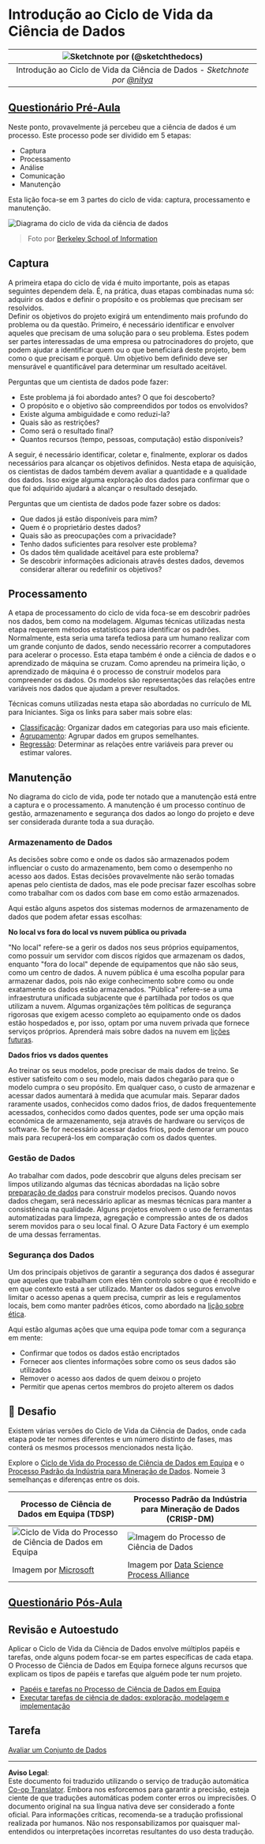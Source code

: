 <!--
CO_OP_TRANSLATOR_METADATA:
{
  "original_hash": "79ca8a5a3135e94d2d43f56ba62d5205",
  "translation_date": "2025-09-04T13:43:31+00:00",
  "source_file": "4-Data-Science-Lifecycle/14-Introduction/README.md",
  "language_code": "pt"
}
-->
# Introdução ao Ciclo de Vida da Ciência de Dados

|![ Sketchnote por [(@sketchthedocs)](https://sketchthedocs.dev) ](../../sketchnotes/14-DataScience-Lifecycle.png)|
|:---:|
| Introdução ao Ciclo de Vida da Ciência de Dados - _Sketchnote por [@nitya](https://twitter.com/nitya)_ |

## [Questionário Pré-Aula](https://red-water-0103e7a0f.azurestaticapps.net/quiz/26)

Neste ponto, provavelmente já percebeu que a ciência de dados é um processo. Este processo pode ser dividido em 5 etapas:

- Captura
- Processamento
- Análise
- Comunicação
- Manutenção

Esta lição foca-se em 3 partes do ciclo de vida: captura, processamento e manutenção.

![Diagrama do ciclo de vida da ciência de dados](../../../../translated_images/data-science-lifecycle.a1e362637503c4fb0cd5e859d7552edcdb4aa629a279727008baa121f2d33f32.pt.jpg)
> Foto por [Berkeley School of Information](https://ischoolonline.berkeley.edu/data-science/what-is-data-science/)

## Captura

A primeira etapa do ciclo de vida é muito importante, pois as etapas seguintes dependem dela. É, na prática, duas etapas combinadas numa só: adquirir os dados e definir o propósito e os problemas que precisam ser resolvidos.  
Definir os objetivos do projeto exigirá um entendimento mais profundo do problema ou da questão. Primeiro, é necessário identificar e envolver aqueles que precisam de uma solução para o seu problema. Estes podem ser partes interessadas de uma empresa ou patrocinadores do projeto, que podem ajudar a identificar quem ou o que beneficiará deste projeto, bem como o que precisam e porquê. Um objetivo bem definido deve ser mensurável e quantificável para determinar um resultado aceitável.

Perguntas que um cientista de dados pode fazer:
- Este problema já foi abordado antes? O que foi descoberto?
- O propósito e o objetivo são compreendidos por todos os envolvidos?
- Existe alguma ambiguidade e como reduzi-la?
- Quais são as restrições?
- Como será o resultado final?
- Quantos recursos (tempo, pessoas, computação) estão disponíveis?

A seguir, é necessário identificar, coletar e, finalmente, explorar os dados necessários para alcançar os objetivos definidos. Nesta etapa de aquisição, os cientistas de dados também devem avaliar a quantidade e a qualidade dos dados. Isso exige alguma exploração dos dados para confirmar que o que foi adquirido ajudará a alcançar o resultado desejado.

Perguntas que um cientista de dados pode fazer sobre os dados:
- Que dados já estão disponíveis para mim?
- Quem é o proprietário destes dados?
- Quais são as preocupações com a privacidade?
- Tenho dados suficientes para resolver este problema?
- Os dados têm qualidade aceitável para este problema?
- Se descobrir informações adicionais através destes dados, devemos considerar alterar ou redefinir os objetivos?

## Processamento

A etapa de processamento do ciclo de vida foca-se em descobrir padrões nos dados, bem como na modelagem. Algumas técnicas utilizadas nesta etapa requerem métodos estatísticos para identificar os padrões. Normalmente, esta seria uma tarefa tediosa para um humano realizar com um grande conjunto de dados, sendo necessário recorrer a computadores para acelerar o processo. Esta etapa também é onde a ciência de dados e o aprendizado de máquina se cruzam. Como aprendeu na primeira lição, o aprendizado de máquina é o processo de construir modelos para compreender os dados. Os modelos são representações das relações entre variáveis nos dados que ajudam a prever resultados.

Técnicas comuns utilizadas nesta etapa são abordadas no currículo de ML para Iniciantes. Siga os links para saber mais sobre elas:

- [Classificação](https://github.com/microsoft/ML-For-Beginners/tree/main/4-Classification): Organizar dados em categorias para uso mais eficiente.
- [Agrupamento](https://github.com/microsoft/ML-For-Beginners/tree/main/5-Clustering): Agrupar dados em grupos semelhantes.
- [Regressão](https://github.com/microsoft/ML-For-Beginners/tree/main/2-Regression): Determinar as relações entre variáveis para prever ou estimar valores.

## Manutenção

No diagrama do ciclo de vida, pode ter notado que a manutenção está entre a captura e o processamento. A manutenção é um processo contínuo de gestão, armazenamento e segurança dos dados ao longo do projeto e deve ser considerada durante toda a sua duração.

### Armazenamento de Dados

As decisões sobre como e onde os dados são armazenados podem influenciar o custo do armazenamento, bem como o desempenho no acesso aos dados. Estas decisões provavelmente não serão tomadas apenas pelo cientista de dados, mas ele pode precisar fazer escolhas sobre como trabalhar com os dados com base em como estão armazenados.

Aqui estão alguns aspetos dos sistemas modernos de armazenamento de dados que podem afetar essas escolhas:

**No local vs fora do local vs nuvem pública ou privada**

"No local" refere-se a gerir os dados nos seus próprios equipamentos, como possuir um servidor com discos rígidos que armazenam os dados, enquanto "fora do local" depende de equipamentos que não são seus, como um centro de dados. A nuvem pública é uma escolha popular para armazenar dados, pois não exige conhecimento sobre como ou onde exatamente os dados estão armazenados. "Pública" refere-se a uma infraestrutura unificada subjacente que é partilhada por todos os que utilizam a nuvem. Algumas organizações têm políticas de segurança rigorosas que exigem acesso completo ao equipamento onde os dados estão hospedados e, por isso, optam por uma nuvem privada que fornece serviços próprios. Aprenderá mais sobre dados na nuvem em [lições futuras](https://github.com/microsoft/Data-Science-For-Beginners/tree/main/5-Data-Science-In-Cloud).

**Dados frios vs dados quentes**

Ao treinar os seus modelos, pode precisar de mais dados de treino. Se estiver satisfeito com o seu modelo, mais dados chegarão para que o modelo cumpra o seu propósito. Em qualquer caso, o custo de armazenar e acessar dados aumentará à medida que acumular mais. Separar dados raramente usados, conhecidos como dados frios, de dados frequentemente acessados, conhecidos como dados quentes, pode ser uma opção mais económica de armazenamento, seja através de hardware ou serviços de software. Se for necessário acessar dados frios, pode demorar um pouco mais para recuperá-los em comparação com os dados quentes.

### Gestão de Dados

Ao trabalhar com dados, pode descobrir que alguns deles precisam ser limpos utilizando algumas das técnicas abordadas na lição sobre [preparação de dados](https://github.com/microsoft/Data-Science-For-Beginners/tree/main/2-Working-With-Data/08-data-preparation) para construir modelos precisos. Quando novos dados chegam, será necessário aplicar as mesmas técnicas para manter a consistência na qualidade. Alguns projetos envolvem o uso de ferramentas automatizadas para limpeza, agregação e compressão antes de os dados serem movidos para o seu local final. O Azure Data Factory é um exemplo de uma dessas ferramentas.

### Segurança dos Dados

Um dos principais objetivos de garantir a segurança dos dados é assegurar que aqueles que trabalham com eles têm controlo sobre o que é recolhido e em que contexto está a ser utilizado. Manter os dados seguros envolve limitar o acesso apenas a quem precisa, cumprir as leis e regulamentos locais, bem como manter padrões éticos, como abordado na [lição sobre ética](https://github.com/microsoft/Data-Science-For-Beginners/tree/main/1-Introduction/02-ethics).

Aqui estão algumas ações que uma equipa pode tomar com a segurança em mente:
- Confirmar que todos os dados estão encriptados
- Fornecer aos clientes informações sobre como os seus dados são utilizados
- Remover o acesso aos dados de quem deixou o projeto
- Permitir que apenas certos membros do projeto alterem os dados

## 🚀 Desafio

Existem várias versões do Ciclo de Vida da Ciência de Dados, onde cada etapa pode ter nomes diferentes e um número distinto de fases, mas conterá os mesmos processos mencionados nesta lição.

Explore o [Ciclo de Vida do Processo de Ciência de Dados em Equipa](https://docs.microsoft.com/en-us/azure/architecture/data-science-process/lifecycle) e o [Processo Padrão da Indústria para Mineração de Dados](https://www.datascience-pm.com/crisp-dm-2/). Nomeie 3 semelhanças e diferenças entre os dois.

|Processo de Ciência de Dados em Equipa (TDSP)|Processo Padrão da Indústria para Mineração de Dados (CRISP-DM)|
|--|--|
|![Ciclo de Vida do Processo de Ciência de Dados em Equipa](../../../../translated_images/tdsp-lifecycle2.e19029d598e2e73d5ef8a4b98837d688ec6044fe332c905d4dbb69eb6d5c1d96.pt.png) | ![Imagem do Processo de Ciência de Dados](../../../../translated_images/CRISP-DM.8bad2b4c66e62aa75278009e38e3e99902c73b0a6f63fd605a67c687a536698c.pt.png) |
| Imagem por [Microsoft](https://docs.microsoft.comazure/architecture/data-science-process/lifecycle) | Imagem por [Data Science Process Alliance](https://www.datascience-pm.com/crisp-dm-2/) |

## [Questionário Pós-Aula](https://ff-quizzes.netlify.app/en/ds/)

## Revisão e Autoestudo

Aplicar o Ciclo de Vida da Ciência de Dados envolve múltiplos papéis e tarefas, onde alguns podem focar-se em partes específicas de cada etapa. O Processo de Ciência de Dados em Equipa fornece alguns recursos que explicam os tipos de papéis e tarefas que alguém pode ter num projeto.

* [Papéis e tarefas no Processo de Ciência de Dados em Equipa](https://docs.microsoft.com/en-us/azure/architecture/data-science-process/roles-tasks)
* [Executar tarefas de ciência de dados: exploração, modelagem e implementação](https://docs.microsoft.com/en-us/azure/architecture/data-science-process/execute-data-science-tasks)

## Tarefa

[Avaliar um Conjunto de Dados](assignment.md)

---

**Aviso Legal**:  
Este documento foi traduzido utilizando o serviço de tradução automática [Co-op Translator](https://github.com/Azure/co-op-translator). Embora nos esforcemos para garantir a precisão, esteja ciente de que traduções automáticas podem conter erros ou imprecisões. O documento original na sua língua nativa deve ser considerado a fonte oficial. Para informações críticas, recomenda-se a tradução profissional realizada por humanos. Não nos responsabilizamos por quaisquer mal-entendidos ou interpretações incorretas resultantes do uso desta tradução.